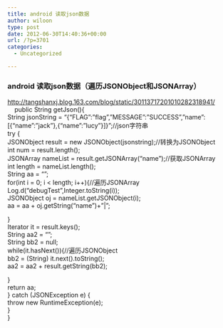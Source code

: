 ```yaml
---
title: android 读取json数据
author: wiloon
type: post
date: 2012-06-30T14:40:36+00:00
url: /?p=3701
categories:
  - Uncategorized

---
```

<div>
  <h3>
    android 读取json数据（遍历JSONObject和JSONArray）
  </h3>
</div>

<div>
  <a href="http://tangshanxj.blog.163.com/blog/static/30113717201010282318941/">http://tangshanxj.blog.163.com/blog/static/30113717201010282318941/</a>
</div>

<div>
      public String getJson(){<br /> String jsonString = &#8220;{&#8220;FLAG&#8221;:&#8221;flag&#8221;,&#8221;MESSAGE&#8221;:&#8221;SUCCESS&#8221;,&#8221;name&#8221;:[{&#8220;name&#8221;:&#8221;jack&#8221;},{&#8220;name&#8221;:&#8221;lucy&#8221;}]}&#8221;;//json字符串<br /> try {<br /> JSONObject result = new JSONObject(jsonstring);//转换为JSONObject<br /> int num = result.length();<br /> JSONArray nameList = result.getJSONArray(&#8220;name&#8221;);//获取JSONArray<br /> int length = nameList.length();<br /> String aa = &#8220;&#8221;;<br /> for(int i = 0; i < length; i++){//遍历JSONArray<br /> Log.d(&#8220;debugTest&#8221;,Integer.toString(i));<br /> JSONObject oj = nameList.getJSONObject(i);<br /> aa = aa + oj.getString(&#8220;name&#8221;)+&#8221;|&#8221;;</p> 
  
  <p>
    }<br /> Iterator<?> it = result.keys();<br /> String aa2 = &#8220;&#8221;;<br /> String bb2 = null;<br /> while(it.hasNext()){//遍历JSONObject<br /> bb2 = (String) it.next().toString();<br /> aa2 = aa2 + result.getString(bb2);
  </p>
  
  <p>
    }<br /> return aa;<br /> } catch (JSONException e) {<br /> throw new RuntimeException(e);<br /> }<br /> }
  </p>
</div>
